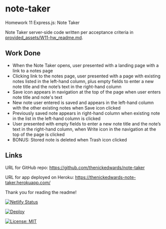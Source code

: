 # note-taker
Homework 11 Express.js: Note Taker

Note Taker server-side code written per acceptance criteria in [provided_assets/W11-hw_readme.md](/provided_assets/W11-hw_readme.md).

## Work Done
* When the Note Taker opens, user presented with a landing page with a link to a notes page
* Clicking link to the notes page, user presented with a page with existing notes listed in the left-hand column, plus empty fields to enter a new note title and the note’s text in the right-hand column
* Save icon appears in navigation at the top of the page when user enters note title and note's text
* New note user entered is saved and appears in the left-hand column with the other existing notes when Save icon clicked
* Previously saved note appears in right-hand column when existing note in the list in the left-hand column is clicked
* User presented with empty fields to enter a new note title and the note’s text in the right-hand column, when Write icon in the navigation at the top of the page is clicked
* BONUS: Stored note is deleted when Trash icon clicked

## Links
URL for GitHub repo: https://github.com/thenickedwards/note-taker

URL for app deployed on Heroku: https://thenickedwards-note-taker.herokuapp.com/


Thank you for reading the readme!

[![Netlify Status](https://api.netlify.com/api/v1/badges/7afb0904-56f5-429f-b42b-823f99732f66/deploy-status)](https://app.netlify.com/sites/thenickedwards-note-taker/deploys)

[![Deploy](https://www.herokucdn.com/deploy/button.svg)](https://thenickedwards-note-taker.herokuapp.com/)

[![License: MIT](https://img.shields.io/badge/License-MIT-blue.svg)](https://opensource.org/licenses/MIT)
